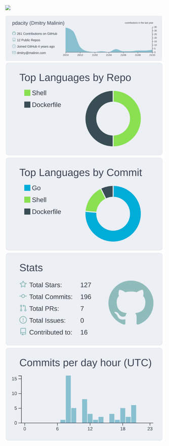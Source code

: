 ![](https://komarev.com/ghpvc/?username=pdacity)


[![](https://raw.githubusercontent.com/pdacity/pdacity/master/profile-summary-card-output/nord_bright/0-profile-details.svg)](https://github.com/pdacity/)
[![](https://raw.githubusercontent.com/pdacity/pdacity/master/profile-summary-card-output/nord_bright/1-repos-per-language.svg)](https://github.com/pdacity/) 
[![](https://raw.githubusercontent.com/pdacity/pdacity/master/profile-summary-card-output/nord_bright/2-most-commit-language.svg)](https://github.com/pdacity/)
[![](https://raw.githubusercontent.com/pdacity/pdacity/master/profile-summary-card-output/nord_bright/3-stats.svg)](https://github.com/pdacity/)
[![](https://raw.githubusercontent.com/pdacity/pdacity/master/profile-summary-card-output/nord_bright/4-productive-time.svg)](https://github.com/pdacity/)
